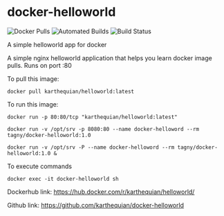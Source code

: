 # docker-helloworld

![Docker Pulls](https://img.shields.io/docker/pulls/karthequian/helloworld.svg) ![Automated Builds](https://img.shields.io/docker/automated/karthequian/helloworld.svg) ![Build Status](https://img.shields.io/docker/build/karthequian/helloworld.svg )

A simple helloworld app for docker

A simple nginx helloworld application that helps you learn docker image pulls. Runs on port :80

To pull this image:
```
docker pull karthequian/helloworld:latest
```

To run this image:
```
docker run -p 80:80/tcp "karthequian/helloworld:latest"

docker run -v /opt/srv -p 8080:80 --name docker-helloword --rm tagny/docker-helloworld:1.0

docker run -v /opt/srv -P --name docker-helloword --rm tagny/docker-helloworld:1.0 &
```

To execute commands
```
docker exec -it docker-helloworld sh
```

Dockerhub link: https://hub.docker.com/r/karthequian/helloworld/

Github link: https://github.com/karthequian/docker-helloworld
